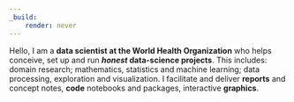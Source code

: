 ```yaml
---
_build:
    render: never
---
```

Hello, I am a **data scientist at the World Health Organization** who helps conceive, set up and run ***honest* data-science projects**. This includes: domain research; mathematics, statistics and machine learning; data processing, exploration and visualization. I facilitate and deliver **reports** and concept notes, **code** notebooks and packages, interactive **graphics**.
